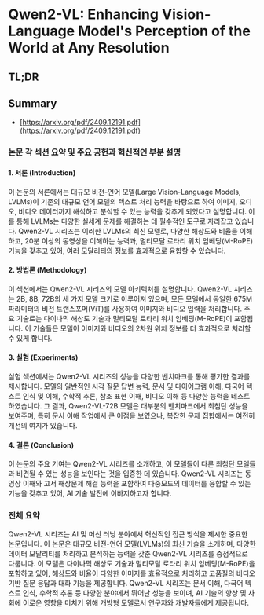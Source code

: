 # Qwen2-VL: Enhancing Vision-Language Model's Perception of the World at Any Resolution
## TL;DR
## Summary
- [https://arxiv.org/pdf/2409.12191.pdf](https://arxiv.org/pdf/2409.12191.pdf)

### 논문 각 섹션 요약 및 주요 공헌과 혁신적인 부분 설명

#### 1. 서론 (Introduction)
이 논문의 서론에서는 대규모 비전-언어 모델(Large Vision-Language Models, LVLMs)이 기존의 대규모 언어 모델의 텍스트 처리 능력을 바탕으로 하여 이미지, 오디오, 비디오 데이터까지 해석하고 분석할 수 있는 능력을 갖추게 되었다고 설명합니다. 이를 통해 LVLMs는 다양한 실세계 문제를 해결하는 데 필수적인 도구로 자리잡고 있습니다. Qwen2-VL 시리즈는 이러한 LVLMs의 최신 모델로, 다양한 해상도와 비율을 이해하고, 20분 이상의 동영상을 이해하는 능력과, 멀티모달 로타리 위치 임베딩(M-RoPE) 기능을 갖추고 있어, 여러 모달리티의 정보를 효과적으로 융합할 수 있습니다.

#### 2. 방법론 (Methodology)
이 섹션에서는 Qwen2-VL 시리즈의 모델 아키텍처를 설명합니다. Qwen2-VL 시리즈는 2B, 8B, 72B의 세 가지 모델 크기로 이루어져 있으며, 모든 모델에서 동일한 675M 파라미터의 비전 트랜스포머(ViT)를 사용하여 이미지와 비디오 입력을 처리합니다. 주요 기술로는 다이나믹 해상도 기술과 멀티모달 로타리 위치 임베딩(M-RoPE)이 포함됩니다. 이 기술들은 모델이 이미지와 비디오의 2차원 위치 정보를 더 효과적으로 처리할 수 있게 합니다.

#### 3. 실험 (Experiments)
실험 섹션에서는 Qwen2-VL 시리즈의 성능을 다양한 벤치마크를 통해 평가한 결과를 제시합니다. 모델의 일반적인 시각 질문 답변 능력, 문서 및 다이어그램 이해, 다국어 텍스트 인식 및 이해, 수학적 추론, 참조 표현 이해, 비디오 이해 등 다양한 능력을 테스트하였습니다. 그 결과, Qwen2-VL-72B 모델은 대부분의 벤치마크에서 최첨단 성능을 보여주며, 특히 문서 이해 작업에서 큰 이점을 보였으나, 복잡한 문제 집합에서는 여전히 개선의 여지가 있습니다.

#### 4. 결론 (Conclusion)
이 논문의 주요 기여는 Qwen2-VL 시리즈를 소개하고, 이 모델들이 다른 최첨단 모델들과 비견될 수 있는 성능을 보인다는 것을 입증한 데 있습니다. Qwen2-VL 시리즈는 동영상 이해와 고서 해상문제 해결 능력을 포함하여 다중모드의 데이터를 융합할 수 있는 기능을 갖추고 있어, AI 기술 발전에 이바지하고자 합니다.

### 전체 요약
Qwen2-VL 시리즈는 AI 및 머신 러닝 분야에서 혁신적인 접근 방식을 제시한 중요한 논문입니다. 이 논문은 대규모 비전-언어 모델(LVLMs)의 최신 기술을 소개하며, 다양한 데이터 모달리티를 처리하고 분석하는 능력을 갖춘 Qwen2-VL 시리즈를 중점적으로 다룹니다. 이 모델은 다이나믹 해상도 기술과 멀티모달 로타리 위치 임베딩(M-RoPE)을 포함하고 있어, 해상도와 비율이 다양한 이미지를 효율적으로 처리하고 고품질의 비디오 기반 질문 응답과 대화 기능을 제공합니다. Qwen2-VL 시리즈는 문서 이해, 다국어 텍스트 인식, 수학적 추론 등 다양한 분야에서 뛰어난 성능을 보이며, AI 기술의 향상 및 사회에 이로운 영향을 미치기 위해 개방형 모델로서 연구자와 개발자들에게 제공됩니다.